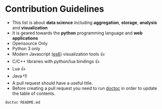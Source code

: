 # Contribution Guidelines

* This list is about **data science** including **aggregation**, **storage**, **analysis** and **visualization**
* It is geared towards the **python** programming language and **web applications**
* Opensource Only
* Python 3 only
* Modern Javascript ([es6](https://github.com/lukehoban/es6features)) visualization tools :thumbsup:
* C/C++ libraries with python/lua bindings :thumbsup:
* Lua :thumbsup:
* Java :thumbsdown:
* A pull request should have a useful title.
* Before creating a pull request you need to run [doctoc](https://github.com/thlorenz/doctoc) in order to update the table of contents.
```
doctoc README.md
```

